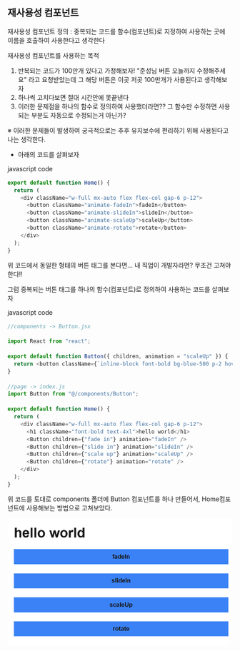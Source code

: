 ## 재사용성 컴포넌트

재사용성 컴포넌트 정의 : 중복되는 코드를 함수(컴포넌트)로 지정하여 사용하는 곳에 이름을 호출하여 사용한다고 생각한다

재사용성 컴포넌트를 사용하는 목적

1. 반복되는 코드가 100만개 있다고 가정해보자! "준성님 버튼 오늘까지 수정해주세요" 라고 요청받았는데 그 해당 버튼은 이곳 저곳 100만개가 사용된다고 생각해보자
2. 하나씩 고치다보면 절대 시간안에 못끝낸다
3. 이러한 문제점을 하나의 함수로 정의하여 사용했더라면?? 그 함수만 수정하면 사용되는 부분도 자동으로 수정되는거 아닌가?

※ 이러한 문제들이 발생하여 궁극적으로는 추후 유지보수에 편리하기 위해 사용된다고 나는 생각한다.

- 아래의 코드를 살펴보자

javascript code

```js
export default function Home() {
  return (
    <div className="w-full mx-auto flex flex-col gap-6 p-12">
      <button className="animate-fadeIn">fadeIn</button>
      <button className="animate-slideIn">slideIn</button>
      <button className="animate-scaleUp">scaleUp</button>
      <button className="animate-rotate">rotate</button>
    </div>
  );
}
```

위 코드에서 동일한 형태의 버튼 태그를 본다면... 내 직업이 개발자라면? 무조건 고쳐야 한다!!

그럼 중복되는 버튼 태그를 하나의 함수(컴포넌트)로 정의하여 사용하는 코드를 살펴보자

javascript code

```js
//components -> Button.jsx

import React from "react";

export default function Button({ children, animation = "scaleUp" }) {
  return <button className={`inline-block font-bold bg-blue-500 p-2 hover:animate-${animation}`}>{children}</button>;
}

//page -> index.js
import Button from "@/components/Button";

export default function Home() {
  return (
    <div className="w-full mx-auto flex flex-col gap-6 p-12">
      <h1 className="font-bold text-4xl">hello world</h1>
      <Button children={"fade in"} animation="fadeIn" />
      <Button children={"slide in"} animation="slideIn" />
      <Button children={"scale up"} animation="scaleUp" />
      <Button children={"rotate"} animation="rotate" />
    </div>
  );
}
```

위 코드를 토대로 components 폴더에 Button 컴포넌트를 하나 만들어서,
Home컴포넌트에 사용해보는 방법으로 고쳐보았다.

![코드 예시](img/frontend/refactor/1.png)
